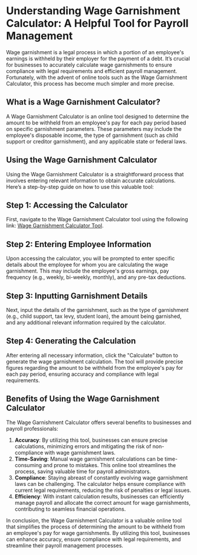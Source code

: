 Understanding Wage Garnishment Calculator: A Helpful Tool for Payroll Management
================================================================================

Wage garnishment is a legal process in which a portion of an employee's earnings is withheld by their employer for the payment of a debt. It’s crucial for businesses to accurately calculate wage garnishments to ensure compliance with legal requirements and efficient payroll management. Fortunately, with the advent of online tools such as the Wage Garnishment Calculator, this process has become much simpler and more precise.

What is a Wage Garnishment Calculator?
--------------------------------------

A Wage Garnishment Calculator is an online tool designed to determine the amount to be withheld from an employee's pay for each pay period based on specific garnishment parameters. These parameters may include the employee's disposable income, the type of garnishment (such as child support or creditor garnishment), and any applicable state or federal laws.

Using the Wage Garnishment Calculator
-------------------------------------

Using the Wage Garnishment Calculator is a straightforward process that involves entering relevant information to obtain accurate calculations. Here’s a step-by-step guide on how to use this valuable tool:

Step 1: Accessing the Calculator
--------------------------------

First, navigate to the Wage Garnishment Calculator tool using the following link: [Wage Garnishment Calculator Tool](https://www.onlinecalculatorsfree.com/financial/wage-garnishment-calculator.html).

Step 2: Entering Employee Information
-------------------------------------

Upon accessing the calculator, you will be prompted to enter specific details about the employee for whom you are calculating the wage garnishment. This may include the employee's gross earnings, pay frequency (e.g., weekly, bi-weekly, monthly), and any pre-tax deductions.

Step 3: Inputting Garnishment Details
-------------------------------------

Next, input the details of the garnishment, such as the type of garnishment (e.g., child support, tax levy, student loan), the amount being garnished, and any additional relevant information required by the calculator.

Step 4: Generating the Calculation
----------------------------------

After entering all necessary information, click the "Calculate" button to generate the wage garnishment calculation. The tool will provide precise figures regarding the amount to be withheld from the employee's pay for each pay period, ensuring accuracy and compliance with legal requirements.

Benefits of Using the Wage Garnishment Calculator
-------------------------------------------------

The Wage Garnishment Calculator offers several benefits to businesses and payroll professionals:

1. **Accuracy**: By utilizing this tool, businesses can ensure precise calculations, minimizing errors and mitigating the risk of non-compliance with wage garnishment laws.
2. **Time-Saving**: Manual wage garnishment calculations can be time-consuming and prone to mistakes. This online tool streamlines the process, saving valuable time for payroll administrators.
3. **Compliance**: Staying abreast of constantly evolving wage garnishment laws can be challenging. The calculator helps ensure compliance with current legal requirements, reducing the risk of penalties or legal issues.
4. **Efficiency**: With instant calculation results, businesses can efficiently manage payroll and allocate the correct amount for wage garnishments, contributing to seamless financial operations.

In conclusion, the Wage Garnishment Calculator is a valuable online tool that simplifies the process of determining the amount to be withheld from an employee's pay for wage garnishments. By utilizing this tool, businesses can enhance accuracy, ensure compliance with legal requirements, and streamline their payroll management processes.